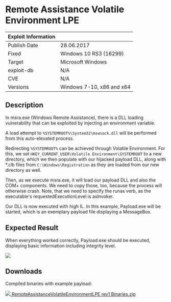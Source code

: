 # Remote Assistance Volatile Environment LPE

| Exploit Information |                                   |
|:------------------- |:--------------------------------- |
| Publish Date        | 28.06.2017                        |
| Fixed               | Windows 10 RS3 (16299)            |
| Target              | Microsoft Windows                 |
| exploit-db          | N/A                               |
| CVE                 | N/A                               |
| Versions            | Windows 7-10, x86 and x64         |

## Description

In msra.exe (Windows Remote Assistance), there is a DLL loading vulnerability
that can be exploited by injecting an environment variable.

A load attempt to `%SYSTEMROOT%\System32\mswsock.dll` will be performed from
this auto-elevated process.

Redirecting `%SYSTEMROOT%` can be achieved through Volatile Environment. For
this, we set `HKEY_CURRENT_USER\Volatile Environment\SYSTEMROOT` to a new
directory, which we then populate with our hijacked payload DLL, along with
*.clb files from `C:\Windows\Registration` as they are loaded from our new
directory as well.

Then, as we execute msra.exe, it will load our payload DLL and also the COM+
components. We need to copy those, too, because the process will otherwise
crash. Note, that we need to specify the runas verb, as the executable's
requestedExecutionLevel is asInvoker.

Our DLL is now executed with high IL. In this example, Payload.exe will be
started, which is an exemplary payload file displaying a MessageBox.

## Expected Result

When everything worked correctly, Payload.exe should be executed, displaying
basic information including integrity level.

![](https://bytecode77.com/images/sites/hacking/exploits/uac-bypass/remote-assistance-privilege-escalation/result.png)

## Downloads

Compiled binaries with example payload:

[![](https://bytecode77.com/images/shared/fileicons/zip.png) RemoteAssistanceVolatileEnvironmentLPE rev1 Binaries.zip](https://bytecode77.com/downloads/hacking/exploits/uac-bypass/RemoteAssistanceVolatileEnvironmentLPE%20rev1%20Binaries.zip)